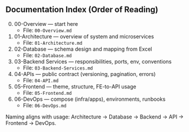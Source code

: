 ## Documentation Index (Order of Reading)

0) 00-Overview — start here
   - File: `00-Overview.md`
1) 01-Architecture — overview of system and microservices
   - File: `01-Architecture.md`
2) 02-Database — schema design and mapping from Excel
   - File: `02-Database.md`
3) 03-Backend Services — responsibilities, ports, env, conventions
   - File: `03-Backend-Services.md`
4) 04-APIs — public contract (versioning, pagination, errors)
   - File: `04-API.md`
5) 05-Frontend — theme, structure, FE-to-API usage
   - File: `05-Frontend.md`
6) 06-DevOps — compose (infra/apps), environments, runbooks
   - File: `06-DevOps.md`

Naming aligns with usage: Architecture → Database → Backend → API → Frontend → DevOps.


